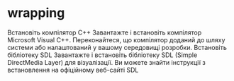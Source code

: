 # wrapping
Встановіть компілятор C++ Завантажте і встановіть компілятор Microsoft Visual C++. Переконайтеся, що компілятор доданий до шляху системи або налаштований у вашому середовищі розробки.
Встановіть бібліотеку SDL Завантажте і встановіть бібліотеку SDL (Simple DirectMedia Layer) для візуалізації. Ви можете знайти інструкції з встановлення на офіційному веб-сайті SDL
